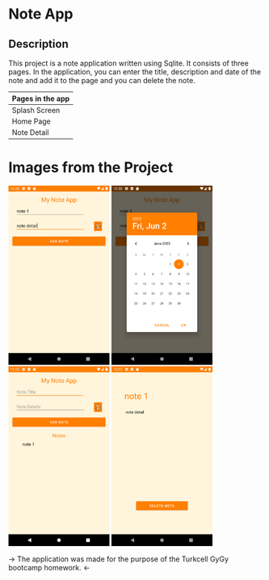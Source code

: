 # Note App

Description
-------------

<p>

This project is a note application written using Sqlite. It consists of three pages.
In the application, you can enter the title, description and date of the note and add it to the page and you can delete the note.

  
| Pages in the app |
| --------- |
|  Splash Screen  |
|  Home Page   |
|  Note Detail    | 

   
# Images from the Project
   
<a href="https://github.com/cankarademir/Note-App/blob/main/images/1.png" target="_blank">
<img src="https://github.com/cankarademir/Note-App/blob/main/images/1.png" width="200" style="max-width:100%;"></a>
   
<a href="https://github.com/cankarademir/Note-App/blob/main/images/2.png" target="_blank">
<img src="https://github.com/cankarademir/Note-App/blob/main/images/2.png" width="200" style="max-width:100%;"></a>
   
<a href="https://github.com/cankarademir/Note-App/blob/main/images/3.png" target="_blank">
<img src="https://github.com/cankarademir/Note-App/blob/main/images/3.png" width="200" style="max-width:100%;"></a>
   
<a href="https://github.com/cankarademir/Note-App/blob/main/images/4.png" target="_blank">
<img src="https://github.com/cankarademir/Note-App/blob/main/images/4.png" width="200" style="max-width:100%;"></a>
   
   <p>
-> The application was made for the purpose of the Turkcell GyGy bootcamp homework. <-
     
